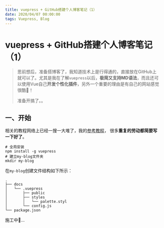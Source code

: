 ```yaml
---
title: vuepress + GitHub搭建个人博客笔记（1）
date: 2020/04/07 00:00:00
tags: Vuepress, Blog
---
```


# vuepress + GitHub搭建个人博客笔记（1）
<ClientOnly>
  <display-bar :displayData="$frontmatter"></display-bar>
</ClientOnly>

> 思前想后，准备搭博客了，我知道技术上是行得通的，直接放在GitHub上就可以了。尤其是我在了解`vuepress`以后，**极简又支持MD语法**，而且还可以使用Vue自己**开发个性化插件**，另外一个重要的理由是有自己的网站感觉很酷👀！
>
> 准备开搞了。。
## 一、开始

相关的教程网络上已经一搜一大堆了，我的[参考教程](https://www.cnblogs.com/softidea/p/10084946.html)， 很多**重复的劳动都简要写一下好了**。

```shell
# 全局安装
npm install -g vuepress
# 建立my-blog文件夹
mkdir my-blog
```

在`my-blog`创建文件结构如下所示：

```
.
├── docs
│   └── .vuepress
│       ├── public
│       ├── styles
│       │   └── palette.styl
│       └── config.js
└── package.json
```



施工中🚧...

